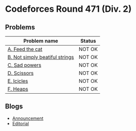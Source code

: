 # Codeforces Round 471 (Div. 2)

## Problems

|Problem name|Status|
|------------|---------|
| [A. Feed the cat](problems/A._Feed_the_cat.md)|NOT OK|
| [B. Not simply beatiful strings](problems/B._Not_simply_beatiful_strings.md)|NOT OK|
| [C. Sad powers](problems/C._Sad_powers.md)|NOT OK|
| [D. Scissors](problems/D._Scissors.md)|NOT OK|
| [E. Icicles](problems/E._Icicles.md)|NOT OK|
| [F. Heaps](problems/F._Heaps.md)|NOT OK|
## Blogs

- [Announcement](blogs/Announcement.md)
- [Editorial](blogs/Editorial.md)
